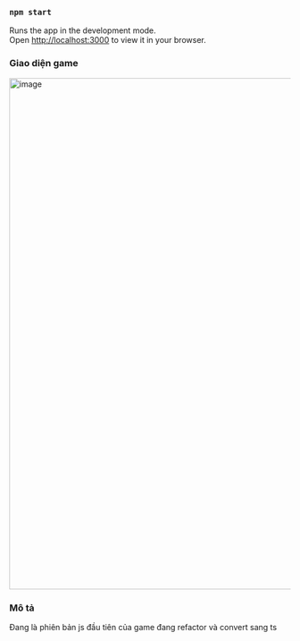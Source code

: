 
### `npm start`

Runs the app in the development mode.\
Open [http://localhost:3000](http://localhost:3000) to view it in your browser.

### Giao diện game
<img width="915" alt="image" src="https://github.com/VinhDinh1/caro_game/assets/93752235/e2354fdf-a63a-4d49-acb8-abd883fd1d9e">

### Mô tả 
Đang là phiên bản js đầu tiên của game đang refactor và convert sang ts 
